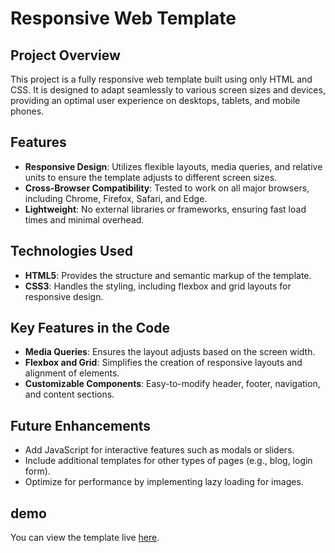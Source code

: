 # Responsive Web Template

## Project Overview
This project is a fully responsive web template built using only HTML and CSS. It is designed to adapt seamlessly to various screen sizes and devices, providing an optimal user experience on desktops, tablets, and mobile phones.

## Features
- **Responsive Design**: Utilizes flexible layouts, media queries, and relative units to ensure the template adjusts to different screen sizes.
- **Cross-Browser Compatibility**: Tested to work on all major browsers, including Chrome, Firefox, Safari, and Edge.
- **Lightweight**: No external libraries or frameworks, ensuring fast load times and minimal overhead.

## Technologies Used
- **HTML5**: Provides the structure and semantic markup of the template.
- **CSS3**: Handles the styling, including flexbox and grid layouts for responsive design.

## Key Features in the Code
- **Media Queries**: Ensures the layout adjusts based on the screen width.
- **Flexbox and Grid**: Simplifies the creation of responsive layouts and alignment of elements.
- **Customizable Components**: Easy-to-modify header, footer, navigation, and content sections.

## Future Enhancements
- Add JavaScript for interactive features such as modals or sliders.
- Include additional templates for other types of pages (e.g., blog, login form).
- Optimize for performance by implementing lazy loading for images.

## demo
You can view the template live [here](https://mohamed-ait-alla.github.io/Template-two/).
